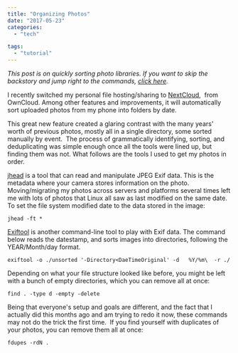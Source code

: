 ```yaml
---
title: "Organizing Photos"
date: "2017-05-23"
categories: 
  - "tech"

tags:
  - "tutorial"
---
```


_This post is on quickly sorting photo libraries. If you want to skip the backstory and jump right to the commands, [click here](#tldr)._

I recently switched my personal file hosting/sharing to [NextCloud](https://nextcloud.com/),  from OwnCloud. Among other features and improvements, it will automatically sort uploaded photos from my phone into folders by date. 

This great new feature created a glaring contrast with the many years' worth of previous photos, mostly all in a single directory, some sorted manually by event.  The process of grammatically identifying, sorting, and deduplicating was simple enough once all the tools were lined up, but finding them was not. What follows are the tools I used to get my photos in order.

<!-- truncate -->

[jhead](https://linux.die.net/man/1/jhead) is a tool that can read and manipulate JPEG Exif data. This is the metadata where your camera stores information on the photo. Moving/migrating my photos across servers and platforms several times left me with lots of photos that Linux all saw as last modified on the same date. To set the file system modified date to the data stored in the image:

`jhead -ft *`

[Exiftool](https://linux.die.net/man/1/exiftool) is another command-line tool to play with Exif data. The command below reads the datestamp, and sorts images into directories, following the YEAR/Month/day format.

`exiftool -o ./unsorted '-Directory<DaeTimeOriginal' -d   %Y/%m\  -r ./`

Depending on what your file structure looked like before, you might be left with a bunch of empty directories, which you can remove all at once:

`find . -type d -empty -delete`

Being that everyone's setup and goals are different, and the fact that I actually did this months ago and am trying to redo it now, these commands may not do the trick the first time.  If you find yourself with duplicates of your photos, you can remove them all at once:

`fdupes -rdN .`
